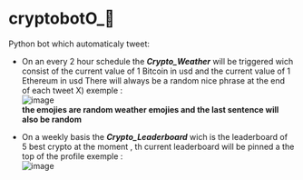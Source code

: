 # cryptobotO_🤖

Python bot which automaticaly tweet:

- On an every 2 hour schedule the ***Crypto_Weather*** will be triggered wich consist of the current value of 1 Bitcoin in usd and the current value of 1 Ethereum in usd There will always be a random nice phrase at the end of each tweet X)
exemple : 
</br>![image](https://user-images.githubusercontent.com/61624140/115119933-25f57780-9fab-11eb-80b2-d5f7f477048b.png)</br>
**the emojies are random weather emojies and the last sentence will also be random**

- On a weekly basis the ***Crypto_Leaderboard*** wich is the leaderboard of 5 best crypto at the moment , th current leaderboard will be pinned a the top of the profile
exemple : 
</br> ![image](https://user-images.githubusercontent.com/61624140/115119944-33aafd00-9fab-11eb-84f0-1c03e92e95bf.png)


